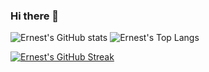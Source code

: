 ### Hi there 👋

<!--
**Nesto17/Nesto17** is a ✨ _special_ ✨ repository because its `README.md` (this file) appears on your GitHub profile.

Here are some ideas to get you started:

- 🔭 I’m currently working on ...
- 🌱 I’m currently learning ...
- 👯 I’m looking to collaborate on ...
- 🤔 I’m looking for help with ...
- 💬 Ask me about ...
- 📫 How to reach me: ...
- 😄 Pronouns: ...
- ⚡ Fun fact: ...
-->

![Ernest's GitHub stats](https://github-readme-stats.vercel.app/api?username=Nesto17\&rank_icon=github)
![Ernest's Top Langs](https://github-readme-stats.vercel.app/api/top-langs/?username=Nesto17\&layout=compact)

[![Ernest's GitHub Streak](http://github-readme-streak-stats.herokuapp.com?user=Nesto17&theme=dark&background=000000)](https://git.io/streak-stats)
